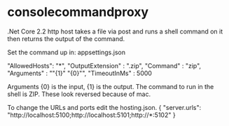 # consolecommandproxy
.Net Core 2.2 http host takes a file via post and runs a shell command on it then returns the output of the command.

Set the command up in:
appsettings.json

  "AllowedHosts": "*",
  "OutputExtension" : ".zip",
  "Command" : "zip",
  "Arguments" : "\"{1}\" \"{0}\"",
  "TimeoutInMs" : 5000

Arguments {0} is the input, {1} is the output.  The command to run in the shell is ZIP.  These look reversed because of mac.

  To change the URLs and ports edit the hosting.json.
  {
    "server.urls": "http://localhost:5100;http://localhost:5101;http://*:5102"
  }